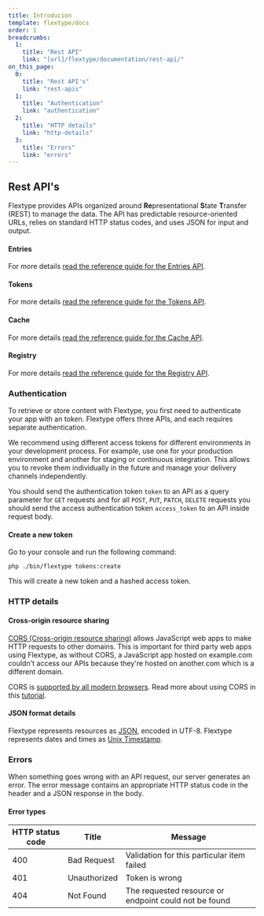 ```yaml
---
title: Introducion
template: flextype/docs
order: 1
breadcrumbs:
  1:
    title: "Rest API"
    link: "[url]/flextype/documentation/rest-api/"
on_this_page:
  0:
    title: "Rest API's"
    link: "rest-apis"
  1:
    title: "Authentication"
    link: "authentication"
  2:
    title: "HTTP details"
    link: "http-details"
  3:
    title: "Errors"
    link: "errors"
---
```


## <a name="rest-apis"></a> Rest API's

Flextype provides APIs organized around <b>Re</b>presentational <b>S</b>tate <b>T</b>ransfer (REST) to manage the data. The API has predictable resource-oriented URLs, relies on standard HTTP status codes, and uses JSON for input and output.

#### Entries

For more details <a href="[url]/flextype/documentation/rest-api/entries">read the reference guide for the Entries API</a>.

#### Tokens

For more details <a href="[url]/flextype/documentation/rest-api/tokens">read the reference guide for the Tokens API</a>.

#### Cache

For more details <a href="[url]/flextype/documentation/rest-api/cache">read the reference guide for the Cache API</a>.

#### Registry

For more details <a href="[url]/flextype/documentation/rest-api/registry">read the reference guide for the Registry API</a>.

### <a name="authentication"></a> Authentication

To retrieve or store content with Flextype, you first need to authenticate your app with an token. Flextype offers three APIs, and each requires separate authentication.

We recommend using different access tokens for different environments in your development process. For example, use one for your production environment and another for staging or continuous integration. This allows you to revoke them individually in the future and manage your delivery channels independently.

You should send the authentication token `token` to an API as a query parameter for `GET` requests and for all `POST`, `PUT`, `PATCH`, `DELETE` requests you should send the access authentication token `access_token` to an API inside request body.

#### Create a new token

Go to your console and run the following command:

```text
php ./bin/flextype tokens:create
```

This will create a new token and a hashed access token.

### <a name="http-details"></a> HTTP details

#### Cross-origin resource sharing

[CORS (Cross-origin resource sharing)](https://en.wikipedia.org/wiki/Cross-origin_resource_sharing) allows JavaScript web apps to make HTTP requests to other domains. This is important for third party web apps using Flextype, as without CORS, a JavaScript app hosted on example.com couldn't access our APIs because they're hosted on another.com which is a different domain.

CORS is [supported by all modern browsers](https://caniuse.com/cors). Read more about using CORS in this [tutorial](https://www.html5rocks.com/tutorials/cors/).

#### JSON format details

Flextype represents resources as [JSON](https://json.org/), encoded in UTF-8. Flextype represents dates and times as [Unix Timestamp](https://www.unixtimestamp.com).

### <a name="errors"></a> Errors

When something goes wrong with an API request, our server generates an error. The error message contains an appropriate HTTP status code in the header and a JSON response in the body.

#### Error types

<table>
    <thead>
        <tr>
            <th>HTTP status code</th>
            <th>Title</th>
            <th>Message</th>
        </tr>
    </thead>
    <tbody>
        <tr>
            <td>400</td>
            <td>Bad Request</td>
            <td>Validation for this particular item failed</td>
        </tr>
        <tr>
            <td>401</td>
            <td>Unauthorized</td>
            <td>Token is wrong</td>
        </tr>
        <tr>
            <td>404</td>
            <td>Not Found</td>
            <td>The requested resource or endpoint could not be found</td>
        </tr>
    </tbody>
</table>
